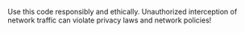 Use this code responsibly and ethically. Unauthorized interception of network traffic can violate privacy laws and network policies!
